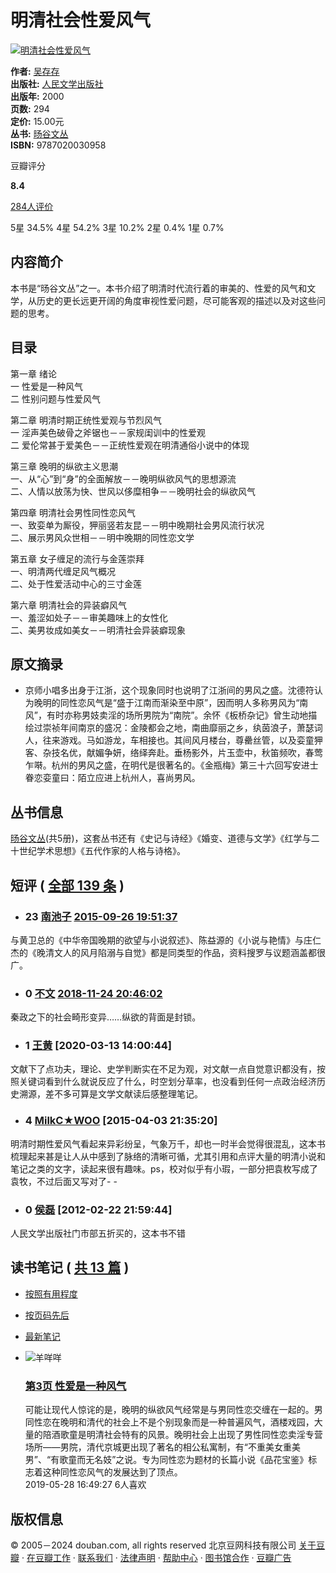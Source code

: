 # 明清社会性爱风气

[![明清社会性爱风气](https://img9.doubanio.com/view/subject/s/public/s34189615.jpg)](https://img9.doubanio.com/view/subject/l/public/s34189615.jpg "明清社会性爱风气")

**作者:** [吴存存](/search/%E5%90%B4%E5%AD%98%E5%AD%98)  
**出版社:** [人民文学出版社](https://book.douban.com/press/2287)  
**出版年:** 2000  
**页数:** 294  
**定价:** 15.00元  
**丛书:** [旸谷文丛](https://book.douban.com/series/9236)  
**ISBN:** 9787020030958  

豆瓣评分

**8.4**  

[284人评价](comments)

5星 34.5% 4星 54.2% 3星 10.2% 2星 0.4% 1星 0.7%

## 内容简介

本书是“旸谷文丛”之一。本书介绍了明清时代流行着的审美的、性爱的风气和文学，从历史的更长远更开阔的角度审视性爱问题，尽可能客观的描述以及对这些问题的思考。

## 目录

第一章 绪论  
一 性爱是一种风气  
二 性别问题与性爱风气  

第二章 明清时期正统性爱观与节烈风气  
一 淫声美色破骨之斧锯也－－家规闺训中的性爱观  
二 爱伦常甚于爱美色－－正统性爱观在明清通俗小说中的体现  

第三章 晚明的纵欲主义思潮  
一、从“心”到“身”的全面解放－－晚明纵欲风气的思想源流  
二、人情以放荡为快、世风以侈糜相争－－晚明社会的纵欲风气  

第四章 明清社会男性同性恋风气  
一、致娈单为厮役，狎丽竖若友昆－－明中晚期社会男风流行状况  
二、展示男风众世相－－明中晚期的同性恋文学  

第五章 女子缠足的流行与金莲崇拜  
一、明清两代缠足风气概况  
二、处于性爱活动中心的三寸金莲  

第六章 明清社会的异装癖风气  
一、羞涩如处子－－审美趣味上的女性化  
二、美男妆成如美女－－明清社会异装癖现象  

## 原文摘录

- 京师小唱多出身于江浙，这个现象同时也说明了江浙间的男风之盛。沈德符认为晚明的同性恋风气是“盛于江南而渐染至中原”，因而明人多称男风为“南风”，有时亦称男妓卖淫的场所男院为“南院”。余怀《板桥杂记》曾生动地描绘过崇祯年间南京的盛况：金陵都会之地，南曲靡丽之乡，纨茵浪子，萧瑟词人，往来游戏。马如游龙，车相接也。其间风月楼台，尊罍丝管，以及娈童狎客、杂技名优，献媚争妍，络绎奔赴。垂杨影外，片玉壶中，秋笛频吹，春莺乍啭。杭州的男风之盛，在明代是很著名的。《金瓶梅》第三十六回写安进士眷恋娈童曰：陌立应进上杭州人，喜尚男风。

## 丛书信息

[旸谷文丛](https://book.douban.com/series/9236)(共5册)，这套丛书还有《史记与诗经》《婚变、道德与文学》《红学与二十世纪学术思想》《五代作家的人格与诗格》。  

## 短评  ( [全部 139 条](https://book.douban.com/subject/1463026/comments/) )

- ### 23 [南池子](https://www.douban.com/people/nanchizi/) [2015-09-26 19:51:37](/comment/962050129)  
与黄卫总的《中华帝国晚期的欲望与小说叙述》、陈益源的《小说与艳情》与庄仁杰的《晚清文人的风月陷溺与自觉》都是同类型的作品，资料搜罗与议题涵盖都很广。
  
- ### 0 [不文](https://www.douban.com/people/2327781/) [2018-11-24 20:46:02](/comment/1268621480)  
秦政之下的社会畸形变异……纵欲的背面是封锁。
  
- ### 1 [王黄](https://www.douban.com/people/130186136/) [2020-03-13 14:00:44]  
文献下了点功夫，理论、史学判断实在不足为观，对文献一点自觉意识都没有，按照关键词看到什么就说反应了什么，时空划分草率，也没看到任何一点政治经济历史溯源，差不多可算是文学文献读后感整理笔记。
  
- ### 4 [MilkC★WOO](https://www.douban.com/people/clsca/) [2015-04-03 21:35:20]  
明清时期性爱风气看起来异彩纷呈，气象万千，却也一时半会觉得很混乱，这本书梳理起来甚是让人从中感到了脉络的清晰可循，尤其引用和点评大量的明清小说和笔记之类的文字，读起来很有趣味。ps，校对似乎有小瑕，一部分把袁枚写成了袁牧，不过后面又写对了- -
  
- ### 0 [侯磊](https://www.douban.com/people/1140414/) [2012-02-22 21:59:44]  
人民文学出版社门市部五折买的，这本书不错
 
## 读书笔记  ( [共 13 篇](https://book.douban.com/subject/1463026/annotation) )

- [按照有用程度](#rank)  
- [按页码先后](#page)  
- [最新笔记](#time)  

- ![羊咩咩](https://img1.doubanio.com/icon/up166644615-30.jpg)  
  ### [第3页 性爱是一种风气](https://book.douban.com/annotation/79015947/)  
  可能让现代人惊诧的是，晚明的纵欲风气经常是与男同性恋交缠在一起的。男同性恋在晚明和清代的社会上不是个别现象而是一种普遍风气，酒楼戏园，大量的陪酒歌童是明清社会特有的风景。晚明社会上出现了男性同性恋卖淫专营场所——男院，清代京城更出现了著名的相公私寓制，有“不重美女重美男”、“有歌童而无名妓”之说。专为同性恋为题材的长篇小说《品花宝鉴》标志着这种同性恋风气的发展达到了顶点。  
  2019-05-28 16:49:27 6人喜欢

## 版权信息
© 2005－2024 douban.com, all rights reserved 北京豆网科技有限公司 [关于豆瓣](https://www.douban.com/about) · [在豆瓣工作](https://www.douban.com/jobs) · [联系我们](https://www.douban.com/about?topic=contactus) · [法律声明](https://www.douban.com/about/legal) · [帮助中心](https://help.douban.com/?app=book) · [图书馆合作](https://book.douban.com/library_invitation) · [豆瓣广告](https://www.douban.com/partner/)
<!-- tcd_original_link https://book.douban.com/subject/1463026// -->
